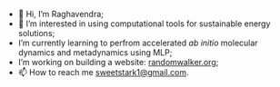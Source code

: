 - 👋 Hi, I’m Raghavendra;
- 👀 I’m interested in using computational tools for sustainable energy solutions;
- I’m currently learning to perfrom accelerated <em>ab initio</em> molecular dynamics and metadynamics using MLP;
- I’m working on building a website: <a href="https://randomwalker.nl">randomwalker.org</a>;
- 📫 How to reach me sweetstark1@gmail.com.

<!---
raghavendram3/raghavendram3 is a ✨ special ✨ repository because its `README.md` (this file) appears on your GitHub profile.
You can click the Preview link to take a look at your changes.
--->
